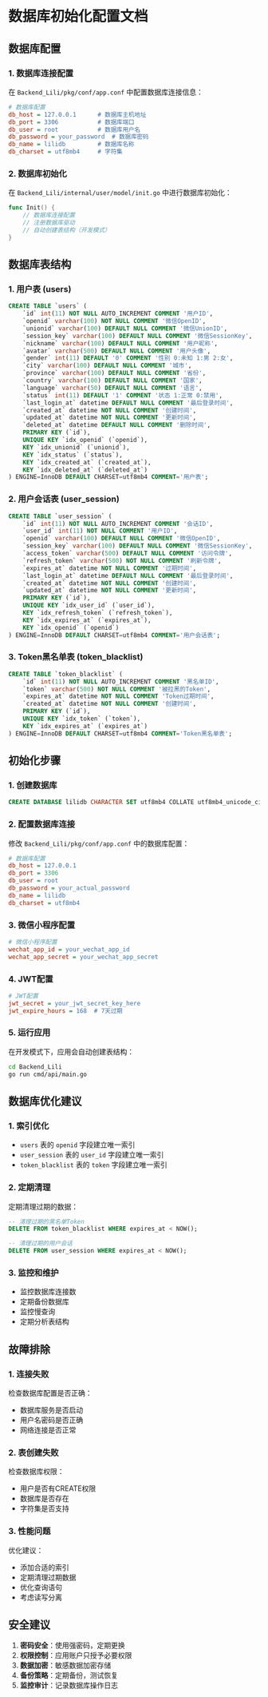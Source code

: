 # 数据库初始化配置文档

## 数据库配置

### 1. 数据库连接配置

在 `Backend_Lili/pkg/conf/app.conf` 中配置数据库连接信息：

```ini
# 数据库配置
db_host = 127.0.0.1      # 数据库主机地址
db_port = 3306           # 数据库端口
db_user = root           # 数据库用户名
db_password = your_password  # 数据库密码
db_name = lilidb         # 数据库名称
db_charset = utf8mb4     # 字符集
```

### 2. 数据库初始化

在 `Backend_Lili/internal/user/model/init.go` 中进行数据库初始化：

```go
func Init() {
    // 数据库连接配置
    // 注册数据库驱动
    // 自动创建表结构（开发模式）
}
```

## 数据库表结构

### 1. 用户表 (users)

```sql
CREATE TABLE `users` (
    `id` int(11) NOT NULL AUTO_INCREMENT COMMENT '用户ID',
    `openid` varchar(100) NOT NULL COMMENT '微信OpenID',
    `unionid` varchar(100) DEFAULT NULL COMMENT '微信UnionID',
    `session_key` varchar(100) DEFAULT NULL COMMENT '微信SessionKey',
    `nickname` varchar(100) DEFAULT NULL COMMENT '用户昵称',
    `avatar` varchar(500) DEFAULT NULL COMMENT '用户头像',
    `gender` int(11) DEFAULT '0' COMMENT '性别 0:未知 1:男 2:女',
    `city` varchar(100) DEFAULT NULL COMMENT '城市',
    `province` varchar(100) DEFAULT NULL COMMENT '省份',
    `country` varchar(100) DEFAULT NULL COMMENT '国家',
    `language` varchar(50) DEFAULT NULL COMMENT '语言',
    `status` int(11) DEFAULT '1' COMMENT '状态 1:正常 0:禁用',
    `last_login_at` datetime DEFAULT NULL COMMENT '最后登录时间',
    `created_at` datetime NOT NULL COMMENT '创建时间',
    `updated_at` datetime NOT NULL COMMENT '更新时间',
    `deleted_at` datetime DEFAULT NULL COMMENT '删除时间',
    PRIMARY KEY (`id`),
    UNIQUE KEY `idx_openid` (`openid`),
    KEY `idx_unionid` (`unionid`),
    KEY `idx_status` (`status`),
    KEY `idx_created_at` (`created_at`),
    KEY `idx_deleted_at` (`deleted_at`)
) ENGINE=InnoDB DEFAULT CHARSET=utf8mb4 COMMENT='用户表';
```

### 2. 用户会话表 (user_session)

```sql
CREATE TABLE `user_session` (
    `id` int(11) NOT NULL AUTO_INCREMENT COMMENT '会话ID',
    `user_id` int(11) NOT NULL COMMENT '用户ID',
    `openid` varchar(100) DEFAULT NULL COMMENT '微信OpenID',
    `session_key` varchar(100) DEFAULT NULL COMMENT '微信SessionKey',
    `access_token` varchar(500) DEFAULT NULL COMMENT '访问令牌',
    `refresh_token` varchar(500) NOT NULL COMMENT '刷新令牌',
    `expires_at` datetime NOT NULL COMMENT '过期时间',
    `last_login_at` datetime DEFAULT NULL COMMENT '最后登录时间',
    `created_at` datetime NOT NULL COMMENT '创建时间',
    `updated_at` datetime NOT NULL COMMENT '更新时间',
    PRIMARY KEY (`id`),
    UNIQUE KEY `idx_user_id` (`user_id`),
    KEY `idx_refresh_token` (`refresh_token`),
    KEY `idx_expires_at` (`expires_at`),
    KEY `idx_openid` (`openid`)
) ENGINE=InnoDB DEFAULT CHARSET=utf8mb4 COMMENT='用户会话表';
```

### 3. Token黑名单表 (token_blacklist)

```sql
CREATE TABLE `token_blacklist` (
    `id` int(11) NOT NULL AUTO_INCREMENT COMMENT '黑名单ID',
    `token` varchar(500) NOT NULL COMMENT '被拉黑的Token',
    `expires_at` datetime NOT NULL COMMENT 'Token过期时间',
    `created_at` datetime NOT NULL COMMENT '创建时间',
    PRIMARY KEY (`id`),
    UNIQUE KEY `idx_token` (`token`),
    KEY `idx_expires_at` (`expires_at`)
) ENGINE=InnoDB DEFAULT CHARSET=utf8mb4 COMMENT='Token黑名单表';
```

## 初始化步骤

### 1. 创建数据库

```sql
CREATE DATABASE lilidb CHARACTER SET utf8mb4 COLLATE utf8mb4_unicode_ci;
```

### 2. 配置数据库连接

修改 `Backend_Lili/pkg/conf/app.conf` 中的数据库配置：

```ini
# 数据库配置
db_host = 127.0.0.1
db_port = 3306
db_user = root
db_password = your_actual_password
db_name = lilidb
db_charset = utf8mb4
```

### 3. 微信小程序配置

```ini
# 微信小程序配置
wechat_app_id = your_wechat_app_id
wechat_app_secret = your_wechat_app_secret
```

### 4. JWT配置

```ini
# JWT配置
jwt_secret = your_jwt_secret_key_here
jwt_expire_hours = 168  # 7天过期
```

### 5. 运行应用

在开发模式下，应用会自动创建表结构：

```bash
cd Backend_Lili
go run cmd/api/main.go
```

## 数据库优化建议

### 1. 索引优化

- `users` 表的 `openid` 字段建立唯一索引
- `user_session` 表的 `user_id` 字段建立唯一索引
- `token_blacklist` 表的 `token` 字段建立唯一索引

### 2. 定期清理

定期清理过期的数据：

```sql
-- 清理过期的黑名单Token
DELETE FROM token_blacklist WHERE expires_at < NOW();

-- 清理过期的用户会话
DELETE FROM user_session WHERE expires_at < NOW();
```

### 3. 监控和维护

- 监控数据库连接数
- 定期备份数据库
- 监控慢查询
- 定期分析表结构

## 故障排除

### 1. 连接失败

检查数据库配置是否正确：
- 数据库服务是否启动
- 用户名密码是否正确
- 网络连接是否正常

### 2. 表创建失败

检查数据库权限：
- 用户是否有CREATE权限
- 数据库是否存在
- 字符集是否支持

### 3. 性能问题

优化建议：
- 添加合适的索引
- 定期清理过期数据
- 优化查询语句
- 考虑读写分离

## 安全建议

1. **密码安全**：使用强密码，定期更换
2. **权限控制**：应用账户只授予必要权限
3. **数据加密**：敏感数据加密存储
4. **备份策略**：定期备份，测试恢复
5. **监控审计**：记录数据库操作日志 